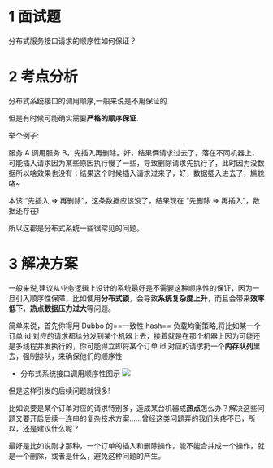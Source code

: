 # 1 面试题

分布式服务接口请求的顺序性如何保证？

# 2 考点分析

分布式系统接口的调用顺序,一般来说是不用保证的.

但是有时候可能确实需要**严格的顺序保证**.

举个例子:

服务 A 调用服务 B，先插入再删除。好，结果俩请求过去了，落在不同机器上，可能插入请求因为某些原因执行慢了一些，导致删除请求先执行了，此时因为没数据所以啥效果也没有；结果这个时候插入请求过来了，好，数据插入进去了，尴尬咯~

本该 “先插入 => 再删除”，这条数据应该没了，结果现在 “先删除 => 再插入”，数据还存在!

所以这都是分布式系统一些很常见的问题。

# 3 解决方案

一般来说,建议从业务逻辑上设计的系统最好是不需要这种顺序性的保证，因为一旦引入顺序性保障，比如使用**分布式锁**，会导致**系统复杂度上升**，而且会带来**效率低下**，**热点数据压力过大**等问题。

简单来说，首先你得用 Dubbo 的==一致性 hash== 负载均衡策略,将比如某一个订单 id 对应的请求都给分发到某个机器上去，接着就是在那个机器上因为可能还是多线程并发执行的，你可能得立即将某个订单 id 对应的请求扔一个**内存队列**里去，强制排队，来确保他们的顺序性

- 分布式系统接口调用顺序性图示
![](https://ask.qcloudimg.com/http-save/1752328/m3u86wst0u.png)

但是这样引发的后续问题就很多!

比如说要是某个订单对应的请求特别多，造成某台机器成**热点**怎么办？解决这些问题又要开启后续一连串的复杂技术方案......曾经这类问题弄的我们头疼不已，所以，还是建议什么呢？

最好是比如说刚才那种，一个订单的插入和删除操作，能不能合并成一个操作，就是一个删除，或者是什么，避免这种问题的产生。
